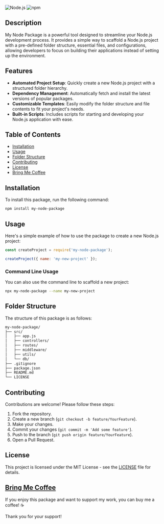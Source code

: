 ![Node.js](https://img.shields.io/badge/Node.js-v16.0.0-brightgreen)
![npm](https://img.shields.io/badge/npm-v7.0.0-blue)

## Description

My Node Package is a powerful tool designed to streamline your Node.js development process. It provides a simple way to scaffold a Node.js project with a pre-defined folder structure, essential files, and configurations, allowing developers to focus on building their applications instead of setting up the environment.

## Features

- **Automated Project Setup**: Quickly create a new Node.js project with a structured folder hierarchy.
- **Dependency Management**: Automatically fetch and install the latest versions of popular packages.
- **Customizable Templates**: Easily modify the folder structure and file contents to fit your project's needs.
- **Built-in Scripts**: Includes scripts for starting and developing your Node.js application with ease.

## Table of Contents

- [Installation](#installation)
- [Usage](#usage)
- [Folder Structure](#folder-structure)
- [Contributing](#contributing)
- [License](#license)
- [Bring Me Coffee](#bring-me-coffee)

## Installation

To install this package, run the following command:

```bash
npm install my-node-package
```

## Usage

Here's a simple example of how to use the package to create a new Node.js project:

```JAVASCRIPT
const createProject = require('my-node-package');

createProject({ name: 'my-new-project' });
```

### Command Line Usage

You can also use the command line to scaffold a new project:

```bash
npx my-node-package --name my-new-project
``` 

## Folder Structure

The structure of this package is as follows:
```bash
my-node-package/
├── src/
│   ├── app.js
│   ├── controllers/
│   ├── routes/
│   ├── middleware/
│   ├── utils/
│   └── db/
├── .gitignore
├── package.json
├── README.md
└── LICENSE
```

## Contributing

Contributions are welcome! Please follow these steps:

1.  Fork the repository.
2.  Create a new branch (`git checkout -b feature/YourFeature`).
3.  Make your changes.
4.  Commit your changes (`git commit -m 'Add some feature'`).
5.  Push to the branch (`git push origin feature/YourFeature`).
6.  Open a Pull Request.

## License

This project is licensed under the MIT License - see the [LICENSE](LICENSE) file for details.

## [Bring Me Coffee](buymeacoffee.com/aakashdave)

If you enjoy this package and want to support my work, you can buy me a coffee! ☕️

Thank you for your support!
